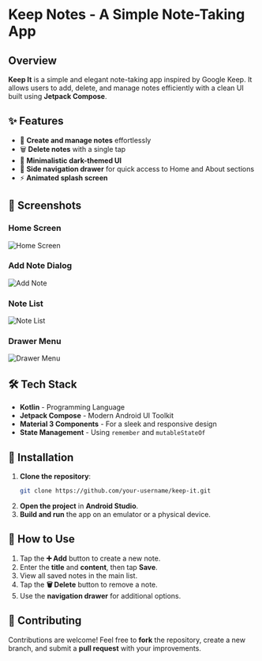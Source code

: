# Keep Notes - A Simple Note-Taking App

## Overview
**Keep It** is a simple and elegant note-taking app inspired by Google Keep. It allows users to add, delete, and manage notes efficiently with a clean UI built using **Jetpack Compose**.

## ✨ Features
- 📝 **Create and manage notes** effortlessly
- 🗑️ **Delete notes** with a single tap
- 🎨 **Minimalistic dark-themed UI**
- 📌 **Side navigation drawer** for quick access to Home and About sections
- ⚡ **Animated splash screen**

## 📸 Screenshots
### Home Screen
![Home Screen](screenshots/d.jpg)

### Add Note Dialog
![Add Note](screenshots/c.jpg)

### Note List
![Note List](screenshots/b.jpg)

### Drawer Menu
![Drawer Menu](screenshots/a.jpg)

## 🛠 Tech Stack
- **Kotlin** - Programming Language
- **Jetpack Compose** - Modern Android UI Toolkit
- **Material 3 Components** - For a sleek and responsive design
- **State Management** - Using `remember` and `mutableStateOf`

## 🚀 Installation
1. **Clone the repository**:
   ```sh
   git clone https://github.com/your-username/keep-it.git
   ```
2. **Open the project** in **Android Studio**.
3. **Build and run** the app on an emulator or a physical device.

## 🎯 How to Use
1. Tap the **➕ Add** button to create a new note.
2. Enter the **title** and **content**, then tap **Save**.
3. View all saved notes in the main list.
4. Tap the **🗑️ Delete** button to remove a note.
5. Use the **navigation drawer** for additional options.

## 🤝 Contributing
Contributions are welcome! Feel free to **fork** the repository, create a new branch, and submit a **pull request** with your improvements.
